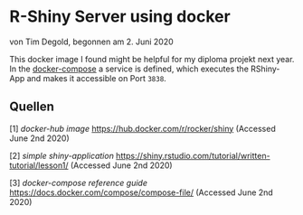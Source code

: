 # R-Shiny Server using docker

von Tim Degold, begonnen am 2. Juni 2020

This docker image I found might be helpful for my diploma projekt next year. 
In the [docker-compose](docker-compose.yml) a service is defined, which executes the RShiny-App and makes it accessible on Port `3838`. 

## Quellen

[1] *docker-hub image* https://hub.docker.com/r/rocker/shiny (Accessed June 2nd 2020)

[2] *simple shiny-application* https://shiny.rstudio.com/tutorial/written-tutorial/lesson1/ (Accessed June 2nd 2020)

[3] *docker-compose reference guide* https://docs.docker.com/compose/compose-file/ (Accessed June 2nd 2020)
